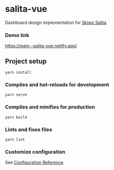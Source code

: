 # salita-vue

Dashboard design implementation for [Skiwo Salita](https://www.salita.no/en)

### Demo link
https://main--salita-vue.netlify.app/

## Project setup
```
yarn install
```

### Compiles and hot-reloads for development
```
yarn serve
```

### Compiles and minifies for production
```
yarn build
```

### Lints and fixes files
```
yarn lint
```

### Customize configuration
See [Configuration Reference](https://cli.vuejs.org/config/).
